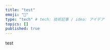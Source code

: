 ```yaml
---
title: "test"
emoji: "🐥"
type: "tech" # tech: 技術記事 / idea: アイデア
topics: []
published: true
---
```

test
